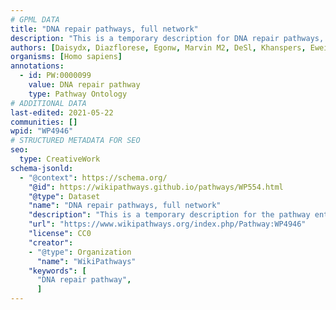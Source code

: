 ```yaml
---
# GPML DATA
title: "DNA repair pathways, full network"
description: "This is a temporary description for DNA repair pathways, full network"
authors: [Daisydx, Diazflorese, Egonw, Marvin M2, DeSl, Khanspers, Eweitz]
organisms: [Homo sapiens]
annotations:
  - id: PW:0000099
    value: DNA repair pathway
    type: Pathway Ontology
# ADDITIONAL DATA
last-edited: 2021-05-22
communities: []
wpid: "WP4946"
# STRUCTURED METADATA FOR SEO
seo:
  type: CreativeWork
schema-jsonld:
  - "@context": https://schema.org/
    "@id": https://wikipathways.github.io/pathways/WP554.html
    "@type": Dataset
    "name": "DNA repair pathways, full network"
    "description": "This is a temporary description for the pathway entitled: DNA repair pathways, full network"
    "url": "https://www.wikipathways.org/index.php/Pathway:WP4946"
    "license": CC0
    "creator":
    - "@type": Organization
      "name": "WikiPathways"
    "keywords": [
      "DNA repair pathway",
      ]
---
```

